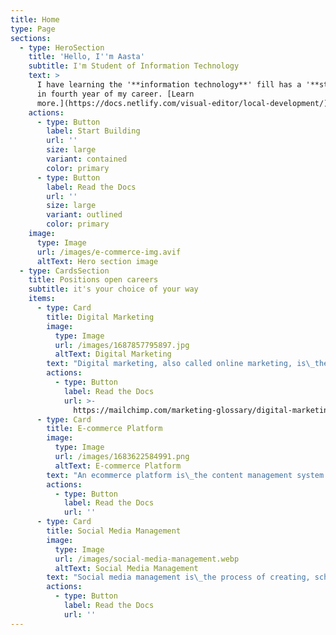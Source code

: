 ```yaml
---
title: Home
type: Page
sections:
  - type: HeroSection
    title: 'Hello, I''m Aasta'
    subtitle: I'm Student of Information Technology
    text: >
      I have learning the '**information technology**' fill has a '**student**'
      in fourth year of my career. [Learn
      more.](https://docs.netlify.com/visual-editor/local-development/)
    actions:
      - type: Button
        label: Start Building
        url: ''
        size: large
        variant: contained
        color: primary
      - type: Button
        label: Read the Docs
        url: ''
        size: large
        variant: outlined
        color: primary
    image:
      type: Image
      url: /images/e-commerce-img.avif
      altText: Hero section image
  - type: CardsSection
    title: Positions open careers
    subtitle: it's your choice of your way
    items:
      - type: Card
        title: Digital Marketing
        image:
          type: Image
          url: /images/1687857795897.jpg
          altText: Digital Marketing
        text: "Digital marketing, also called online marketing, is\_the promotion of brands to connect with potential customers using the internet and other forms of digital communication. This includes not only email, social media, and web-based advertising, but also text and multimedia messages as a marketing channel.\n\n"
        actions:
          - type: Button
            label: Read the Docs
            url: >-
              https://mailchimp.com/marketing-glossary/digital-marketing/#:~:text=Digital%20marketing%2C%20also%20called%20online,messages%20as%20a%20marketing%20channel.
      - type: Card
        title: E-commerce Platform
        image:
          type: Image
          url: /images/1683622584991.png
          altText: E-commerce Platform
        text: "An ecommerce platform is\_the content management system (CMS) and commerce engine websites use to manage catalogued products, register purchases and manage a users relationship with an online retailer. It doesn't matter if your business is large or small, B2B or B2C, selling tangible goods or providing remote services.\n"
        actions:
          - type: Button
            label: Read the Docs
            url: ''
      - type: Card
        title: Social Media Management
        image:
          type: Image
          url: /images/social-media-management.webp
          altText: Social Media Management
        text: "Social media management is\_the process of creating, scheduling, analyzing and engaging with content posted on social media platforms. A brand's online presence is managed and optimized through various social media channels to achieve specific marketing and communications objectives.\n\n"
        actions:
          - type: Button
            label: Read the Docs
            url: ''
---
```

